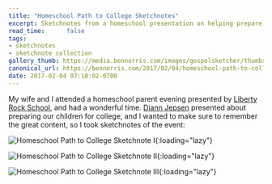 ```yaml
---
title: "Homeschool Path to College Sketchnotes"
excerpt: Sketchnotes from a homeschool presentation on helping prepare children in high school for college
read_time:      false
tags:
- sketchnotes
- sketchnote collection
gallery_thumb: https://media.bennorris.com/images/gospelsketcher/thumbs/homeschool-path-to-college-sketchnote-i.jpg
canonical_url: https://bennorris.com/2017/02/04/homeschool-path-to-college-sketchnotes
date: 2017-02-04 07:18:02-0700
---
```



My wife and I attended a homeschool parent evening presented by [Liberty Rock School](https://www.libertyrockschool.org/), and had a wonderful time. [Diann Jepsen](https://familyeducationcoach.com) presented about preparing our children for college, and I wanted to make sure to remember the great content, so I took sketchnotes of the event:

![Homeschool Path to College Sketchnote I](https://media.bennorris.com/images/gospelsketcher/homeschool-college-2017/homeschool-path-to-college-sketchnote-i.jpg){:loading="lazy"}

![Homeschool Path to College Sketchnote II](https://media.bennorris.com/images/gospelsketcher/homeschool-college-2017/homeschool-path-to-college-sketchnote-ii.jpg){:loading="lazy"}

![Homeschool Path to College Sketchnote III](https://media.bennorris.com/images/gospelsketcher/homeschool-college-2017/homeschool-path-to-college-sketchnote-iii.jpg){:loading="lazy"}
